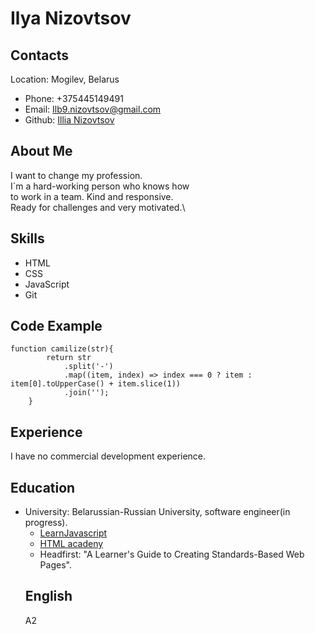 # Ilya Nizovtsov

## Contacts

Location: Mogilev, Belarus

- Phone: +375445149491
- Email: Ilb9.nizovtsov@gmail.com
- Github: [Illia Nizovtsov](https://github.com/Thundery11https://github.com/Thundery11)

## About Me

I want to change my profession.\
I`m a hard-working person who knows how \
to work in a team. Kind and responsive.\
Ready for challenges and very motivated.\

## Skills

- HTML
- CSS
- JavaScript
- Git

## Code Example

```
function camilize(str){
        return str
            .split('-')
            .map((item, index) => index === 0 ? item : item[0].toUpperCase() + item.slice(1))
            .join('');
    }
```

## Experience

I have no commercial development experience.

## Education

- University: Belarussian-Russian University, software engineer(in progress).
  - [LearnJavascript](https://learn.javascript.ru/)
  - [HTML acadeny](https://htmlacademy.ru/)
  - Headfirst: "A Learner's Guide to Creating Standards-Based Web Pages".
  ## English
  A2
